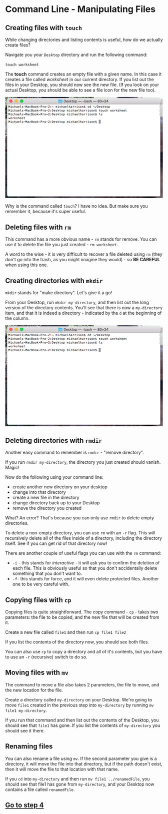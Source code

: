 # Command Line - Manipulating Files

## Creating files with `touch`

While changing directories and listing contents is useful, how do we actually create files?

Navigate you your `Desktop` directory and run the following command:

`touch worksheet`

The **touch** command creates an empty file with a given name. In this case it creates a file called *worksheet* in our current directory. If you list out the files in your Desktop, you should now see the new file. (If you look on your actual Desktop, you should be able to see a file icon for the new file too).

![touch](images/5-touch.png "creating a new file")

Why is the command called `touch`? I have no idea. But make sure you remember it, because it's super useful.

## Deleting files with `rm`

This command has a more obvious name - `rm` stands for remove. You can use it to delete the file you just created - `rm worksheet`.

A word to the wise - it is very difficult to recover a file deleted using `rm` (they don't go into the trash, as you might imagine they would) - so **BE CAREFUL** when using this one.

## Creating directories with `mkdir`

`mkdir` stands for "make directory".
Let's give it a go!

From your Desktop, run `mkdir my-directory`, and then list out the long version of the directory contents. You'll see that there is now a `my-directory` item, and that it is indeed a directory - indicated by the `d` at the beginning of the column.

![touch](images/5-touch.png "creating a new file")

## Deleting directories with `rmdir`

Another easy command to remember is `rmdir` - "remove directory".

If you run `rmdir my-directory`, the directory you just created should vanish. Magic!

Now do the following using your command line:
- create another new directory on your desktop
- change into that directory
- create a new file in the directory
- change directory back up to your Desktop
- remove the directory you created

What? An error? That's because you can only use `rmdir` to delete empty directories.

To delete a non-empty directory, you can use `rm` with an `-r` flag. This will recursively delete all of the files inside of a directory, including the directory itself. See if you can get rid of that directory now!

There are another couple of useful flags you can use with the `rm` command:
- `-i` - this stands for *interactive* - it will ask you to confirm the deletion of each file. This is obviously useful so that you don't accidentally delete something that you don't want to.
- `-f`- this stands for force, and it will even delete protected files. Another one to be very careful with.

## Copying files with `cp`

Copying files is quite straightforward. The copy command - `cp` - takes two parameters: the file to be copied, and the new file that will be created from it. 

Create a new file called `file1` and then run `cp file1 file2`

If you list the contents of the directory now, you should see both files.

You can also use `cp` to copy a directory and all of it's contents, but you have to use an `-r` (recursive) switch to do so.

## Moving files with `mv`

The command to move a file also takes 2 parameters, the file to move, and the new location for the file.

Create a directory called `my-directory` on your Desktop. We're going to move `file1` created in the previous step into `my-directory` by running `mv file1 my-directory`.

If you run that command and then list out the contents of the Desktop, you should see that `file1` has gone. If you list the contents of `my-directory` you should see it there.

## Renaming files
You can also rename a file using `mv`. If the second parameter you give is a directory, it will move the file into that directory, but if the path doesn't exist, then it will move the file to that location with that name.

If you `cd` into `my-directory` and then run `mv file1 ../renamedFile`, you should see that file1 has gone from `my-directory`, and your Desktop now contains a file called `renamedFile`.

## [Go to step 4](command-line-4.md)
